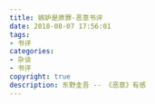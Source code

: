 ```yaml
---
title: 嫉妒是原罪-恶意书评
date: 2018-08-07 17:56:01
tags: 
- 书评
categories:
- 杂谈
- 书评
copyright: true
description: 东野圭吾 -- 《恶意》有感
---
```

